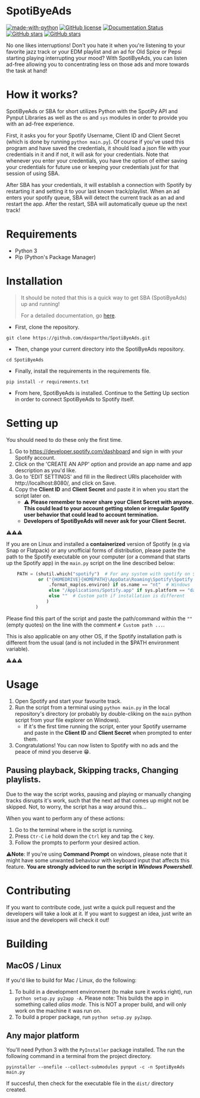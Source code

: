 # SpotiByeAds
 [![made-with-python](https://img.shields.io/badge/Made%20with-Python-1f425f.svg)](https://www.python.org/) 
 [![GitHub license](https://img.shields.io/github/license/daspartho/SpotiByeAds.svg)](https://github.com/daspartho/SpotiByeAds/blob/main/LICENSE)
 [![Documentation Status](https://readthedocs.org/projects/spotibyeads/badge/?version=latest)](https://spotibyeads.readthedocs.io/en/latest/?badge=latest)
 [![GitHub stars](https://img.shields.io/github/stars/daspartho/SpotiByeAds.svg?style=social&label=Stars&maxAge=2592000)](https://github.com/daspartho/SpotiByeAds/stargazers/)
 [![GitHub stars](https://img.shields.io/github/forks/daspartho/SpotiByeAds?style=social)](https://github.com/daspartho/SpotiByeAds/network/members)

No one likes interruptions! Don't you hate it when you're listening to your favorite jazz track or your EDM playlist and an ad for Old Spice or Pepsi starting playing interrupting your mood? With SpotiByeAds, you can listen ad-free allowing you to concentrating less on those ads and more towards the task at hand!

# How it works?
SpotiByeAds or SBA for short utilizes Python with the SpotiPy API and Pynput Libraries as well as the `os` and `sys` modules in order to provide you with an ad-free experience.

First, it asks you for your Spotify Username, Client ID and Client Secret (which is done by running `python main.py`). Of course if you've used this program and have saved the credentials, it should load a json file with your credentials in it and if not, it will ask for your credentials.
Note that whenever you enter your credentials, you have the option of either saving your credentials for future use or keeping your credentials just for that session of using SBA.

After SBA has your credentials, it will establish a connection with Spotify by restarting it and setting it to your last known track/playlist.
When an ad enters your spotify queue, SBA will detect the current track as an ad and restart the app. After the restart, SBA will automatically queue up the next track!

# Requirements
- Python 3
- Pip (Python's Package Manager)

# Installation
> It should be noted that this is a quick way to get SBA (SpotiByeAds) up and running!
>
> For a detailed documentation, go [here](https://spotibyeads.readthedocs.io/en/latest/).

- First, clone the repository.
```
git clone https://github.com/daspartho/SpotiByeAds.git 
```
- Then, change your current directory into the SpotiByeAds repository.
```
cd SpotiByeAds
```
- Finally, install the requirements in the requirements file.
```
pip install -r requirements.txt
```
- From here, SpotiByeAds is installed. Continue to the Setting Up section in order to connect SpotiByeAds to Spotify itself.

# Setting up

You should need to do these only the first time.

1. Go to https://developer.spotify.com/dashboard and sign in with your Spotify account.
2. Click on the 'CREATE AN APP' option and provide an app name and app description as you'd like.
3. Go to 'EDIT SETTINGS' and fill in the Redirect URIs placeholder with http://localhost:8080/, and click on Save.
4. Copy the **Client ID** and **Client Secret** and paste it in when you start the script later on.
   - ⚠️ **Please remember to never share your Client Secret with anyone. This could lead to your account getting stolen or irregular Spotify user behavior that could lead to account termination.**
   - **Developers of SpotiByeAds will never ask for your Client Secret.**

⚠️⚠️⚠️

If you are on Linux and installed a **containerized** version of Spotify (e.g via Snap or Flatpack) or any unofficial forms of distribution, please paste the path to the Spotify executable on your computer (or a command that starts up the Spotify app) in the `main.py` script on the line described below:
```python
    PATH = (shutil.which("spotify")  # For any system with spotify on $PATH
            or ("{HOMEDRIVE}{HOMEPATH}\AppData\Roaming\Spotify\Spotify.exe"
                .format_map(os.environ) if os.name == "nt"  # Windows
                else "/Applications/Spotify.app" if sys.platform == "darwin"  # MacOS
                else ""  # Custom path if installation is different
               )
           )
```
Please find this part of the script and paste the path/command within the `""` (empty quotes) on the line with the comment `# Custom path ...`.

This is also applicable on any other OS, if the Spotify installation path is different from the usual (and is not included in the $PATH environment variable).

⚠️⚠️⚠️

# Usage
1. Open Spotify and start your favourite track.
2. Run the script from a terminal using `python main.py` in the local repository's directory (or probably by double-cliking on the `main` python script from your file explorer on Windows).
   - If it's the first time running the script, enter your Spotify username and paste in the **Client ID** and **Client Secret** when prompted to enter them.
4. Congratulations! You can now listen to Spotify with no ads and the peace of mind you deserve 😁.

## Pausing playback, Skipping tracks, Changing playlists.

Due to the way the script works, pausing and playing or manually changing tracks disrupts it's work, such that the next ad that comes up might not be skipped.
Not, to worry, the script has a way around this...

When you want to perform any of these actions:
1. Go to the terminal where in the script is running.
2. Press `Ctr-C` i.e hold down the `Ctrl` key and tap the `C` key.
3. Follow the prompts to perform your desired action.

⚠️**Note**: If you're using **Command Prompt** on windows, please note that it might have some unwanted behaviour with keyboard input that affects this feature. **You are strongly adviced to run the script in _Windows Powershell_**.

# Contributing
If you want to contribute code, just write a quick pull request and the developers will take a look at it.
If you want to suggest an idea, just write an issue and the developers will check it out!

# Building

## MacOS / Linux 
If you'd like to build for Mac / Linux, do the following:
1. To build in a development environment (to make sure it works right), run `python setup.py py2app -A`. Please note: This builds the app in something called *alias mode*. This is NOT a proper build, and will only work on the machine it was run on.
2. To build a proper package, run `python setup.py py2app`. 

## Any major platform
You'll need Python 3 with the `PyInstaller` package installed. The run the following command in a terminal from the project directory.
```
pyinstaller --onefile --collect-submodules pynput -c -n SpotiByeAds main.py
```
If succesful, then check for the executable file in the `dist/` directory created.
